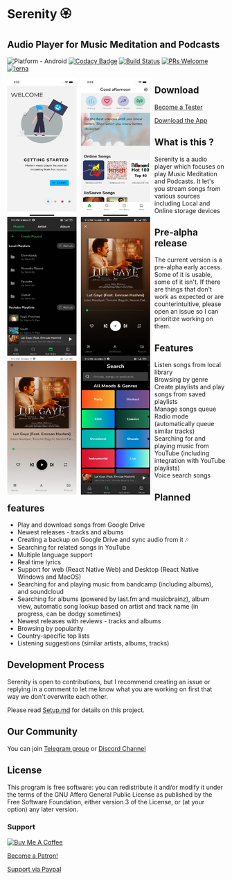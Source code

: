 # Serenity 🏵️

## Audio Player for Music Meditation and Podcasts

![Platform - Android](https://img.shields.io/badge/platform-Android-yellow.svg)
[![Codacy Badge](https://api.codacy.com/project/badge/Grade/12302c2333a943529c90a79b98a9629c)](https://www.codacy.com/app/yajananrao/Serenity?utm_source=github.com&utm_medium=referral&utm_content=YajanaRao/Serenity&utm_campaign=Badge_Grade)
[![Build Status](https://travis-ci.org/YajanaRao/Serenity.svg?branch=master)](https://travis-ci.org/YajanaRao/Serenity)
[![PRs Welcome](https://img.shields.io/badge/PRs-Welcome-brightgreen.svg)](https://github.com/YajanaRao/Serenity/pulls)
[![lerna](https://img.shields.io/badge/maintained%20with-lerna-cc00ff.svg)](https://lerna.js.org/)


<p float="left">
<img src="./screenshots/intro-ios.png"
    alt="intropage"
    height="320"
    width="160"
    style="float: left; margin-right: 10px;" />
    <img src="./screenshots/home-ios.png"
    alt="home-page"
    height="320"
    width="160"
    style="float: left; margin-right: 10px;" />
    <img src="./screenshots/library.jpeg"
    alt="library-page"
    height="320"
    width="160"
    style="float: left; margin-right: 10px;" />
    <img src="./screenshots/player-dark.jpeg"
    alt="player-page"
    height="320"
    width="160"
    style="float: left; margin-right: 10px;" />
    <img src="./screenshots/player-white.jpeg"
    alt="player-page"
    height="320"
    width="160"
    style="float: left; margin-right: 10px;" />
    <img src="./screenshots/search.jpeg"
    alt="search-page"
    height="320"
    width="160"
    style="float: left; margin-right: 10px;" />
</p>

## Download

[Become a Tester](https://appdistribution.firebase.dev/i/Dv8WUupp)

[Download the App](https://github.com/YajanaRao/Serenity/releases)

## What is this ?

Serenity is a audio player which focuses on play Music Meditation and Podcasts. It let's you stream songs from various sources including Local and Online storage devices

## Pre-alpha release

The current version is a pre-alpha early access. Some of it is usable, some of it isn't. If there are things that don't work as expected or are counterintuitive, please open an issue so I can prioritize working on them.

## Features

- Listen songs from local library
- Browsing by genre
- Create playlists and play songs from saved playlists
- Manage songs queue
- Radio mode (automatically queue similar tracks)
- Searching for and playing music from YouTube (including integration with YouTube playlists)
- Voice search songs

## Planned features

- Play and download songs from Google Drive
- Newest releases - tracks and albums
- Creating a backup on Google Drive and sync audio from it 🎶
- Searching for related songs in YouTube
- Multiple language support
- Real time lyrics
- Support for web (React Native Web) and Desktop (React Native Windows and MacOS)
- Searching for and playing music from bandcamp (including albums), and soundcloud
- Searching for albums (powered by last.fm and musicbrainz), album view, automatic song lookup based on artist and track name (in progress, can be dodgy sometimes)
- Newest releases with reviews - tracks and albums
- Browsing by popularity
- Country-specific top lists
- Listening suggestions (similar artists, albums, tracks)

## Development Process

Serenity is open to contributions, but I recommend creating an issue or replying in a comment to let me know what you are working on first that way we don't overwrite each other.

Please read [Setup.md](docs/Setup.md) for details on this project.

## Our Community

You can join [Telegram group](https://t.me/serenityapp) or [Discord Channel](https://discord.gg/7UAUjhq3kN)

## License

This program is free software: you can redistribute it and/or modify it under the terms of the GNU Affero General Public License as published by the Free Software Foundation, either version 3 of the License, or (at your option) any later version.

### Support

<a href="https://www.buymeacoffee.com/YajanaRao" target="_blank"><img src="https://cdn.buymeacoffee.com/buttons/default-blue.png" alt="Buy Me A Coffee" style="height: 51px !important;width: 217px !important;" ></a>

[Become a Patron!](https://www.patreon.com/bePatron?u=28198536)

[Support via Paypal](https://paypal.me/YajanaRao?locale.x=en_GB)
